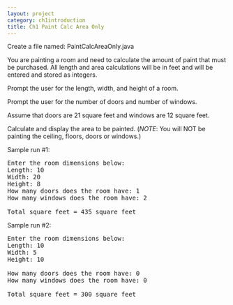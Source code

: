 ```yaml
---
layout: project
category: ch1introduction
title: Ch1 Paint Calc Area Only
---
```


Create a file named: PaintCalcAreaOnly.java

You are painting a room and need to calculate the amount of paint that must be purchased. All length and area calculations will be in feet and will be entered and stored as integers.

Prompt the user for the length, width, and height of a room.

Prompt the user for the number of doors and number of windows.

Assume that doors are 21 square feet and windows are 12 square feet.

Calculate and display the area to be painted. (*NOTE*: You will NOT be painting the ceiling, floors, doors or windows.)


Sample run #1:
<pre>
Enter the room dimensions below:
Length: 10
Width: 20
Height: 8
How many doors does the room have: 1
How many windows does the room have: 2

Total square feet = 435 square feet
</pre>


Sample run #2:
<pre>
Enter the room dimensions below:
Length: 10
Width: 5
Height: 10

How many doors does the room have: 0
How many windows does the room have: 0

Total square feet = 300 square feet
</pre>
